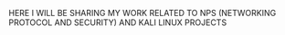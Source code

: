 HERE I WILL BE SHARING MY WORK RELATED TO NPS (NETWORKING PROTOCOL AND SECURITY) AND KALI LINUX PROJECTS
